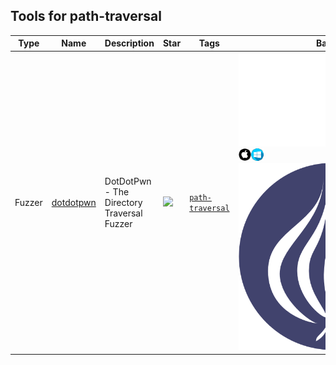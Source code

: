 
## Tools for path-traversal

| Type | Name | Description | Star | Tags | Badges |
| --- | --- | --- | --- | --- | --- |
|Fuzzer|[dotdotpwn](https://github.com/wireghoul/dotdotpwn)|DotDotPwn - The Directory Traversal Fuzzer |![](https://img.shields.io/github/stars/wireghoul/dotdotpwn?label=%20)|[`path-traversal`](/categorize/tags/path-traversal.md)|![linux](linux.png.md)![macos](/images/apple.png)![windows](/images/windows.png)[![Perl](/images/perl.png)](/categorize/langs/Perl.md)|

